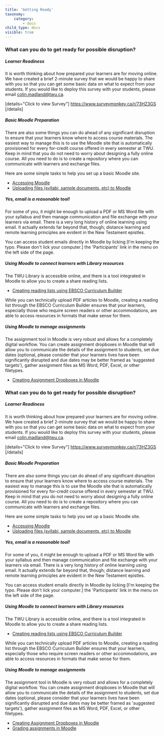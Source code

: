 ```yaml
---
title: 'Getting Ready'
taxonomy:
    category:
        - docs
child_type: docs
visible: true
---
```


### What can you do to get ready for possible disruption?

##### Learner Readiness

It is worth thinking about how prepared your learners are for moving online. We have created a brief 2-minute survey that we would be happy to share with you so that you can get some basic data on what to expect from your students. If you would like to deploy this survey with your students, please email [colin.madland@twu.ca](mailto:colin.madland@twu.ca).

[details="Click to view Survey"]
<https://www.surveymonkey.ca/r/73HZ3GS>
[/details]

##### Basic Moodle Preparation
There are also some things you can do ahead of any significant disruption to ensure that your learners know where to access course materials. The easiest way to manage this is to use the Moodle site that is automatically provisioned for every for-credit course offered in every semester at TWU. Keep in mind that you do not need to worry about designing a fully online course. All you need to do is to create a repository where you can communicate with learners and exchange files.

Here are some simple tasks to help you set up a basic Moodle site.

- [Accessing Moodle](https://create.twu.ca/help/moodle/basics/introduction)
- [Uploading files (syllabi, sample documents, etc) to Moodle](http://create.twu.ca/help/moodle/faculty/activity-or-resource/adding-resources)

##### Yes, email is a reasonable tool!
For some of you, it might be enough to upload a PDF or MS Word file with your syllabus and then manage communication and file exchange with your learners via email. There is a very long history of online learning using email. It actually extends far beyond that, though; distance learning and remote learning principles are evident in the New Testament epistles.

You can access student emails directly in Moodle by licking [I'm keeping the typo. Please don't lick your computer.] the 'Participants' link in the menu on the left side of the page.

##### Using Moodle to connect learners with Library resources
The TWU Library is accessible online, and there is a tool integrated in Moodle to allow you to create a share reading lists.

- [Creating reading lists using EBSCO Curriculum Builder](http://create.twu.ca/help/moodle/faculty/activity-or-resource/ebsco-curriculum-builder)

While you can technically upload PDF articles to Moodle, creating a reading list through the EBSCO Curriculum Builder ensures that your learners, especially those who require screen readers or other accommodations, are able to access resources in formats that make sense for them.

##### Using Moodle to manage assignments

The assignment tool in Moodle is very robust and allows for a completely digital workflow. You can create assignment dropboxes in Moodle that will allow you to communicate the details of the assignment to students, set due dates (optional, please consider that your learners lives have been significantly disrupted and due dates may be better framed as 'suggested targets'), gather assignment files as MS Word, PDF, Excel, or other filetypes.

- [Creating Assignment Dropboxes in Moodle](http://create.twu.ca/help/moodle/faculty/activity-or-resource/creating-an-assignment-dropbox)
### What can you do to get ready for possible disruption?

##### Learner Readiness

It is worth thinking about how prepared your learners are for moving online. We have created a brief 2-minute survey that we would be happy to share with you so that you can get some basic data on what to expect from your students. If you would like to deploy this survey with your students, please email [colin.madland@twu.ca](mailto:colin.madland@twu.ca).

[details="Click to view Survey"]
<https://www.surveymonkey.ca/r/73HZ3GS>
[/details]

##### Basic Moodle Preparation
There are also some things you can do ahead of any significant disruption to ensure that your learners know where to access course materials. The easiest way to manage this is to use the Moodle site that is automatically provisioned for every for-credit course offered in every semester at TWU. Keep in mind that you do not need to worry about designing a fully online course. All you need to do is to create a repository where you can communicate with learners and exchange files.

Here are some simple tasks to help you set up a basic Moodle site.

- [Accessing Moodle](https://create.twu.ca/help/moodle/basics/introduction)
- [Uploading files (syllabi, sample documents, etc) to Moodle](http://create.twu.ca/help/moodle/faculty/activity-or-resource/adding-resources)

##### Yes, email is a reasonable tool!
For some of you, it might be enough to upload a PDF or MS Word file with your syllabus and then manage communication and file exchange with your learners via email. There is a very long history of online learning using email. It actually extends far beyond that, though; distance learning and remote learning principles are evident in the New Testament epistles.

You can access student emails directly in Moodle by licking [I'm keeping the typo. Please don't lick your computer.] the 'Participants' link in the menu on the left side of the page.

##### Using Moodle to connect learners with Library resources
The TWU Library is accessible online, and there is a tool integrated in Moodle to allow you to create a share reading lists.

- [Creating reading lists using EBSCO Curriculum Builder](http://create.twu.ca/help/moodle/faculty/activity-or-resource/ebsco-curriculum-builder)

While you can technically upload PDF articles to Moodle, creating a reading list through the EBSCO Curriculum Builder ensures that your learners, especially those who require screen readers or other accommodations, are able to access resources in formats that make sense for them.

##### Using Moodle to manage assignments

The assignment tool in Moodle is very robust and allows for a completely digital workflow. You can create assignment dropboxes in Moodle that will allow you to communicate the details of the assignment to students, set due dates (optional, please consider that your learners lives have been significantly disrupted and due dates may be better framed as 'suggested targets'), gather assignment files as MS Word, PDF, Excel, or other filetypes.

- [Creating Assignment Dropboxes in Moodle](http://create.twu.ca/help/moodle/faculty/activity-or-resource/creating-an-assignment-dropbox)
- [Grading assignments in Moodle](https://create.twu.ca/help/moodle/faculty/grade-book/grade-assignment)
